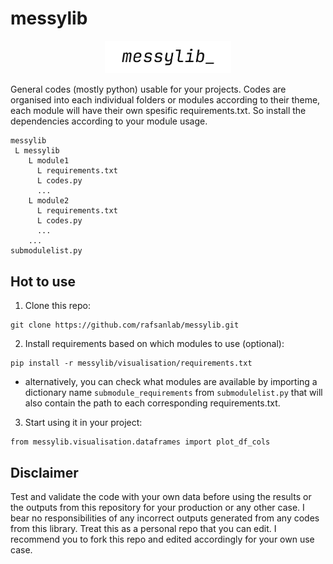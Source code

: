 # messylib

<p align="center">
<img src="/messylib-logo.png" alt="drawing" width="40%" />
</p>

General codes (mostly python) usable for your projects. Codes are organised into each individual folders or modules according to their theme, each module will have their own spesific requirements.txt. So install the dependencies according to your module usage.
```
messylib
 L messylib
    L module1
      L requirements.txt
      L codes.py
      ...
    L module2
      L requirements.txt
      L codes.py
      ...
    ...
submodulelist.py
```
## Hot to use
1. Clone this repo:
```
git clone https://github.com/rafsanlab/messylib.git
```
2. Install requirements based on which modules to use (optional):
```
pip install -r messylib/visualisation/requirements.txt
```
* alternatively, you can check what modules are available by importing a dictionary name `submodule_requirements` from `submodulelist.py` that will also contain the path to each corresponding requirements.txt.

3. Start using it in your project:
```
from messylib.visualisation.dataframes import plot_df_cols
```

## Disclaimer
Test and validate the code with your own data before using the results or the outputs from this repository for your production or any other case. I bear no responsibilities of any incorrect outputs generated from any codes from this library. Treat this as a personal repo that you can edit. I recommend you to fork this repo and edited accordingly for your own use case.
